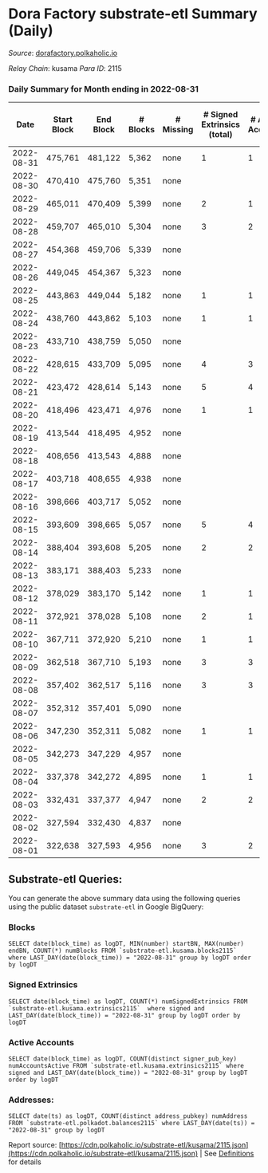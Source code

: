 # Dora Factory substrate-etl Summary (Daily)

_Source_: [dorafactory.polkaholic.io](https://dorafactory.polkaholic.io)

*Relay Chain*: kusama
*Para ID*: 2115



### Daily Summary for Month ending in 2022-08-31


| Date | Start Block | End Block | # Blocks | # Missing | # Signed Extrinsics (total) | # Active Accounts | # Addresses with Balances | # Events | # Transfers | # XCM Transfers In | # XCM Transfers Out |
| ---- | ----------- | --------- | -------- | --------- | --------------------------- | ----------------- | ------------------------- | -------- | ----------- | ------------------ | ------------------- |
| 2022-08-31 | 475,761 | 481,122 | 5,362 | none  | 1 | 1 | 371 | 10,733 | 1  |   |   |
| 2022-08-30 | 470,410 | 475,760 | 5,351 | none  |  |  | 371 | 10,705 |   |   |   |
| 2022-08-29 | 465,011 | 470,409 | 5,399 | none  | 2 | 1 | 371 | 10,813 | 2  |   |   |
| 2022-08-28 | 459,707 | 465,010 | 5,304 | none  | 3 | 2 | 371 | 10,629 | 3  |   |   |
| 2022-08-27 | 454,368 | 459,706 | 5,339 | none  |  |  | 371 | 10,681 |   |   |   |
| 2022-08-26 | 449,045 | 454,367 | 5,323 | none  |  |  | 371 | 10,649 |   |   |   |
| 2022-08-25 | 443,863 | 449,044 | 5,182 | none  | 1 | 1 | 371 | 10,373 | 1  |   |   |
| 2022-08-24 | 438,760 | 443,862 | 5,103 | none  | 1 | 1 | 371 | 10,215 | 1  |   |   |
| 2022-08-23 | 433,710 | 438,759 | 5,050 | none  |  |  | 371 | 10,103 |   |   |   |
| 2022-08-22 | 428,615 | 433,709 | 5,095 | none  | 4 | 3 | 371 | 10,212 | 2  |   |   |
| 2022-08-21 | 423,472 | 428,614 | 5,143 | none  | 5 | 4 | 370 | 10,317 | 3  |   |   |
| 2022-08-20 | 418,496 | 423,471 | 4,976 | none  | 1 | 1 | 370 | 9,961 | 1  |   |   |
| 2022-08-19 | 413,544 | 418,495 | 4,952 | none  |  |  | 370 | 9,907 |   |   |   |
| 2022-08-18 | 408,656 | 413,543 | 4,888 | none  |  |  | 370 | 9,778 |   |   |   |
| 2022-08-17 | 403,718 | 408,655 | 4,938 | none  |  |  | 370 | 9,879 |   |   |   |
| 2022-08-16 | 398,666 | 403,717 | 5,052 | none  |  |  | 370 | 10,107 |   |   |   |
| 2022-08-15 | 393,609 | 398,665 | 5,057 | none  | 5 | 4 | 370 | 10,147 | 5  |   |   |
| 2022-08-14 | 388,404 | 393,608 | 5,205 | none  | 2 | 2 | 370 | 10,425 | 2  |   |   |
| 2022-08-13 | 383,171 | 388,403 | 5,233 | none  |  |  | 370 | 10,469 |   |   |   |
| 2022-08-12 | 378,029 | 383,170 | 5,142 | none  | 1 | 1 | 370 | 10,292 | 1  |   |   |
| 2022-08-11 | 372,921 | 378,028 | 5,108 | none  | 2 | 1 | 370 | 10,231 | 2  |   |   |
| 2022-08-10 | 367,711 | 372,920 | 5,210 | none  | 1 | 1 | 370 | 10,429 | 1  |   |   |
| 2022-08-09 | 362,518 | 367,710 | 5,193 | none  | 3 | 3 | 370 | 10,407 | 3  |   |   |
| 2022-08-08 | 357,402 | 362,517 | 5,116 | none  | 3 | 3 | 370 | 10,253 | 3  |   |   |
| 2022-08-07 | 352,312 | 357,401 | 5,090 | none  |  |  | 370 | 10,183 |   |   |   |
| 2022-08-06 | 347,230 | 352,311 | 5,082 | none  | 1 | 1 | 370 | 10,173 | 1  |   |   |
| 2022-08-05 | 342,273 | 347,229 | 4,957 | none  |  |  | 370 | 9,916 |   |   |   |
| 2022-08-04 | 337,378 | 342,272 | 4,895 | none  | 1 | 1 | 370 | 9,799 | 1  |   |   |
| 2022-08-03 | 332,431 | 337,377 | 4,947 | none  | 2 | 2 | 370 | 9,907 |   |   |   |
| 2022-08-02 | 327,594 | 332,430 | 4,837 | none  |  |  | 370 | 9,677 |   |   |   |
| 2022-08-01 | 322,638 | 327,593 | 4,956 | none  | 3 | 2 | 370 | 9,931 | 3  |   |   |

## Substrate-etl Queries:
You can generate the above summary data using the following queries using the public dataset `substrate-etl` in Google BigQuery:


### Blocks
```
SELECT date(block_time) as logDT, MIN(number) startBN, MAX(number) endBN, COUNT(*) numBlocks FROM `substrate-etl.kusama.blocks2115`  where LAST_DAY(date(block_time)) = "2022-08-31" group by logDT order by logDT
```


### Signed Extrinsics
```
SELECT date(block_time) as logDT, COUNT(*) numSignedExtrinsics FROM `substrate-etl.kusama.extrinsics2115`  where signed and LAST_DAY(date(block_time)) = "2022-08-31" group by logDT order by logDT
```


### Active Accounts
```
SELECT date(block_time) as logDT, COUNT(distinct signer_pub_key) numAccountsActive FROM `substrate-etl.kusama.extrinsics2115` where signed and LAST_DAY(date(block_time)) = "2022-08-31" group by logDT order by logDT
```


### Addresses:
```
SELECT date(ts) as logDT, COUNT(distinct address_pubkey) numAddress FROM `substrate-etl.polkadot.balances2115` where LAST_DAY(date(ts)) = "2022-08-31" group by logDT
```



Report source: [https://cdn.polkaholic.io/substrate-etl/kusama/2115.json](https://cdn.polkaholic.io/substrate-etl/kusama/2115.json) | See [Definitions](/DEFINITIONS.md) for details
